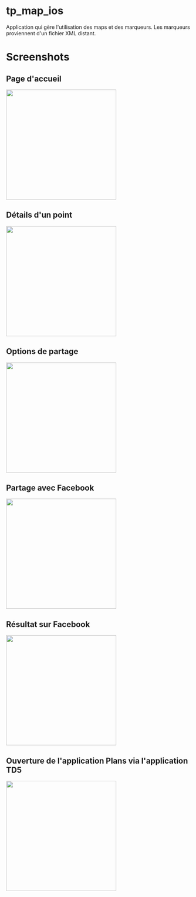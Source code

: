# tp_map_ios
Application qui gère l'utilisation des maps et des marqueurs. Les marqueurs proviennent d'un fichier XML distant.

# Screenshots

## Page d'accueil
<img src="https://raw.githubusercontent.com/kevinguiot/tp_map_ios/master/screenshots/home.png" width="300">

## Détails d'un point
<img src="https://raw.githubusercontent.com/kevinguiot/tp_map_ios/master/screenshots/detail.png" width="300">

## Options de partage
<img src="https://github.com/kevinguiot/tp_map_ios/blob/master/screenshots/share.png" width="300">

## Partage avec Facebook 
<img src="https://github.com/kevinguiot/tp_map_ios/blob/master/screenshots/shareFacebook.png" width="300">

## Résultat sur Facebook
<img src="https://github.com/kevinguiot/tp_map_ios/blob/master/screenshots/facebook.png" width="300">

## Ouverture de l'application Plans via l'application TD5
<img src="https://github.com/kevinguiot/tp_map_ios/blob/master/screenshots/plan.png" width="300">
